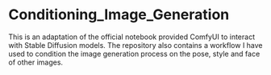 # Conditioning_Image_Generation
This is an adaptation of the official notebook provided ComfyUI to interact with Stable Diffusion models. The repository also contains a workflow I have used to condition the image generation process on the pose, style and face of other images. 
